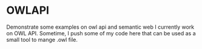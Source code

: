 # OWLAPI
Demonstrate some examples on owl api and semantic web
I currently work on OWL API. Sometime, I push some of my code here that can be used as a small tool to mange .owl file.
